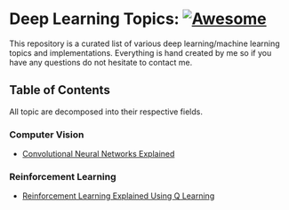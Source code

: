 # Deep Learning Topics: [![Awesome](https://awesome.re/badge.svg)](https://awesome.re)
This repository is a curated list of various deep learning/machine learning topics and implementations. Everything is hand created by me so if you have any questions do not hesitate to contact me.

## Table of Contents
All topic are decomposed into their respective fields.

### Computer Vision
 - [Convolutional Neural Networks Explained](Resources/Convolutional-Neural-Networks-Explained)

### Reinforcement Learning
 - [Reinforcement Learning Explained Using Q Learning](Resources/Reinforcement-Learning-Explained-Using_QLearning)
